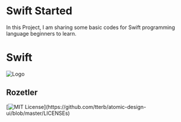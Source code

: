 # Swift Started

In this Project, I am sharing some basic codes for Swift programming language beginners to learn.

# Swift 

![Logo](https://raw.githubusercontent.com/yusufyldrm16/Image-And-Video/main/SwiftIcon.png?token=GHSAT0AAAAAABP4PUDS4YUZ5JL65WPVTUQ4YUSXBIA)
    

## Rozetler


[![MIT License](https://img.shields.io/apm/l/atomic-design-ui.svg?)](https://github.com/tterb/atomic-design-ui/blob/master/LICENSEs)
